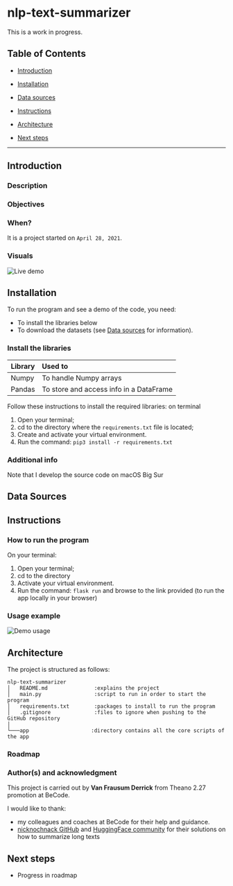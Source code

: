 # nlp-text-summarizer
This is a work in progress.


## Table of Contents

- [Introduction](#introduction)

- [Installation](#installation)

- [Data sources](#data-sources)

- [Instructions](#instructions)

- [Architecture](#architecture)

- [Next steps](#next-steps)

---

## Introduction
### Description


### Objectives


### When?
It is a project started on `April 28, 2021`.

### Visuals
![Live demo](core/assets/images/live_demo.png)


## Installation
To run the program and see a demo of the code, you need:
- To install the libraries below
- To download the datasets (see [Data sources](#data-sources) for information).

### Install the libraries
| Library          | Used to                                        |
| ---------------- | :----------------------------------------------|
| Numpy            | To handle Numpy arrays                         |
| Pandas           | To store and access info in a DataFrame        |


Follow these instructions to install the required libraries: on terminal
1. Open your terminal;
2. cd to the directory where the `requirements.txt` file is located;
3. Create and activate your virtual environment.
4. Run the command: 
```pip3 install -r requirements.txt```

### Additional info
Note that I develop the source code on macOS Big Sur

## Data Sources


## Instructions
### How to run the program
On your terminal:
1. Open your terminal;
2. cd to the directory
3. Activate your virtual environment.
4. Run the command:
`flask run` and browse to the link provided (to run the app locally in your browser)


### Usage example
![Demo usage](core/assets/images/demo_usage.png)



## Architecture
The project is structured as follows:

```
nlp-text-summarizer
│   README.md               :explains the project
│   main.py                 :script to run in order to start the program
│   requirements.txt        :packages to install to run the program
│   .gitignore              :files to ignore when pushing to the GitHub repository
│
└───app                    :directory contains all the core scripts of the app
```

### Roadmap



### Author(s) and acknowledgment
This project is carried out by **Van Frausum Derrick** 
from Theano 2.27 promotion at BeCode.

I would like to thank:
- my colleagues and coaches at BeCode for their help and guidance.
- [nicknochnack GitHub](https://github.com/nicknochnack/Longform-Summarization-with-Hugging-Face/blob/main/LongSummarization.ipynb) and [HuggingFace community](https://discuss.huggingface.co/t/summarization-on-long-documents/920/24) for their solutions on how to summarize long texts


## Next steps
- Progress in roadmap
